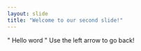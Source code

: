 ```yaml
---
layout: slide
title: "Welcome to our second slide!"
---
```

" Hello word "
Use the left arrow to go back!
